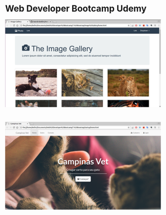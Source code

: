 # Web Developer Bootcamp Udemy

![alt tag](https://raw.githubusercontent.com/leandrobellini/Web-Developer-Bootcamp-Udemy/master/7.%20Boostrap/Image%20Gallery/screen.png)

<br>

![alt tag](https://raw.githubusercontent.com/leandrobellini/Web-Developer-Bootcamp-Udemy/master/7.%20Boostrap/startup/screen.png)
